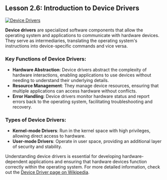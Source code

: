 ## Lesson 2.6: **Introduction to Device Drivers**
[![Device Drivers](https://upload.wikimedia.org/wikipedia/commons/thumb/e/e1/Operating_system_placement.svg/165px-Operating_system_placement.svg.png)](https://en.wikipedia.org/wiki/Device_driver)

**Device drivers** are specialized software components that allow the operating system and applications to communicate with hardware devices. They serve as intermediaries, translating the operating system's instructions into device-specific commands and vice versa.

### Key Functions of Device Drivers:
- **Hardware Abstraction**: Device drivers abstract the complexity of hardware interactions, enabling applications to use devices without needing to understand their underlying details.
- **Resource Management**: They manage device resources, ensuring that multiple applications can access hardware without conflicts.
- **Error Handling**: Device drivers monitor hardware status and report errors back to the operating system, facilitating troubleshooting and recovery.

### Types of Device Drivers:
- **Kernel-mode Drivers**: Run in the kernel space with high privileges, allowing direct access to hardware.
- **User-mode Drivers**: Operate in user space, providing an additional layer of security and stability.

Understanding device drivers is essential for developing hardware-dependent applications and ensuring that hardware devices function correctly within the operating system. For more detailed information, check out the [Device Driver page on Wikipedia](https://en.wikipedia.org/wiki/Device_driver).
